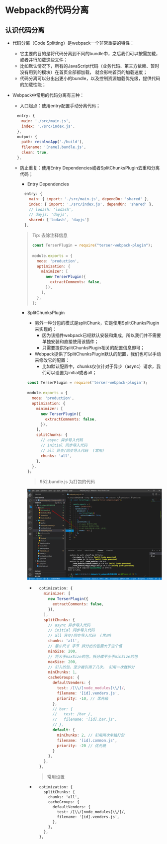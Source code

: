 # Webpack的代码分离

## 认识代码分离

- 代码分离（Code Splitting）是webpack一个非常重要的特性： 
  - 它主要的目的是将代码分离到不同的bundle中，之后我们可以按需加载，或者并行加载这些文件； 
  - 比如默认情况下，所有的JavaScript代码（业务代码、第三方依赖、暂时没有用到的模块）在首页全部都加载， 就会影响首页的加载速度；
  - 代码分离可以分出出更小的bundle，以及控制资源加载优先级，提供代码的加载性能；
  
- Webpack中常用的代码分离有三种：
  - 入口起点：使用entry配置手动分离代码；
  
  ```js
    entry: {
      main: './src/main.js',
      index: './src/index.js',
    },
    output: {
      path: resolveApp('./build'),
      filename: '[name].bundle.js',
      clean: true,
    },	
  ```
  
  - 防止重复：使用Entry Dependencies或者SplitChunksPlugin去重和分离代码；
  
    - Entry Dependencies
  
    ```js
      entry: {
        main: { import: './src/main.js', dependOn: 'shared' },
        index: { import: './src/index.js', dependOn: 'shared' },
        // lodash: 'lodash',
        // dayjs: 'dayjs',
        shared: ['lodash', 'dayjs']
      },
    ```
  
    > Tip:  去除注释信息
    >
    > ```js
    > const TerserPlugin = require("terser-webpack-plugin");
    > 
    > module.exports = {
    >   mode: 'production',
    >   optimization: {
    >     minimizer: [
    >       new TerserPlugin({
    >         extractComments: false,
    >       }),
    >     ],
    >   },
    > };
    > ```
  
    - SplitChunksPlugin
  
      - 另外一种分包的模式是splitChunk，它是使用SplitChunksPlugin来实现的： 
        - 因为该插件webpack已经默认安装和集成，所以我们并不需要单独安装和直接使用该插件； 
        - 只需要提供SplitChunksPlugin相关的配置信息即可；
      - Webpack提供了SplitChunksPlugin默认的配置，我们也可以手动来修改它的配置： 
        - 比如默认配置中，chunks仅仅针对于异步（async）请求，我们可以设置为initial或者all；
  
      ```js
      const TerserPlugin = require('terser-webpack-plugin');
      
      module.exports = {
        mode: 'production',
        optimization: {
          minimizer: [
            new TerserPlugin({
              extractComments: false,
            }),
          ],
          splitChunks: {
            // async 异步导入代码
            // initial 同步导入代码
            // all 异步/同步导入代码  (常用)
            chunks: 'all',
          },
        },
      };
      ```
  
      > 952.bundle.js 为打包的代码
  
      ![](./images/01.png)
  
      - ```js
          optimization: {
            minimizer: [
              new TerserPlugin({
                extractComments: false,
              }),
            ],
            splitChunks: {
              // async 异步导入代码
              // initial 同步导入代码
              // all 异步/同步导入代码  (常用)
              chunks: 'all',
              // 最小尺寸 字节 拆分出的包要大于这个值
              minSize: 200,
              // 将大于maxSize的包，拆分成不小于minSize的包
              maxSize: 200,
              // 引入的包，至少被引用了几次， 引用一次就拆分
              minChunks: 1,
              cacheGroups: {
                defaultVenders: {
                  test: /[\\/]node_modules[\\/]/,
                  filename: '[id].venders.js',
                  priority: -10, // 优先级
                },
                // bar: {
                //   test: /bar_/,
                //   filename: '[id].bar.js',
                // },
                default: {
                  minChunks: 2, // 引用两次单独打包
                  filename: '[id].common.js',
                  priority: -20 // 优先级
                }
              },
            },
          },
        ```
  
        > 常用设置
  
      - ```
          optimization: {
            splitChunks: {
              chunks: 'all',
              cacheGroups: {
                defaultVenders: {
                  test: /[\\/]node_modules[\\/]/,
                  filename: '[id].venders.js',
                },
              },
            },
          },
        ```
  
        

